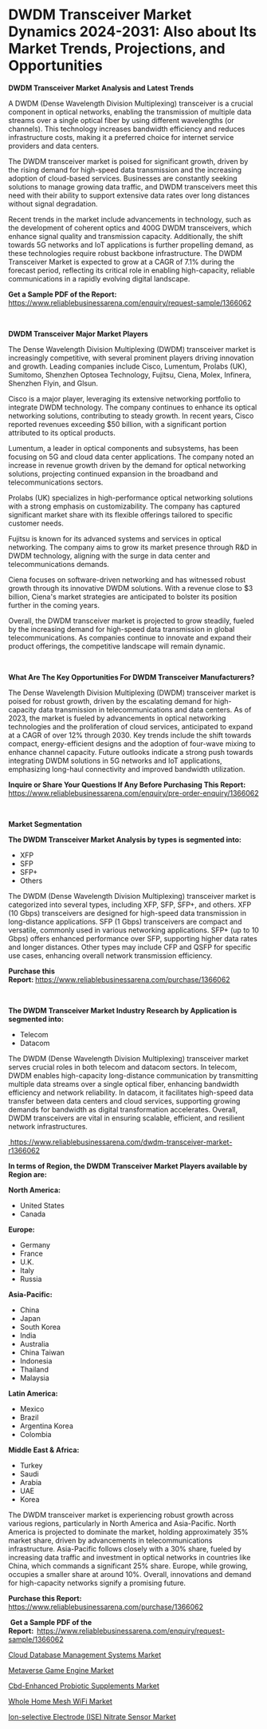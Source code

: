 <p><h1>DWDM Transceiver Market Dynamics 2024-2031: Also about Its Market Trends, Projections, and Opportunities</h1></p><p><strong>DWDM Transceiver Market Analysis and Latest Trends</strong></p>
<p><p>A DWDM (Dense Wavelength Division Multiplexing) transceiver is a crucial component in optical networks, enabling the transmission of multiple data streams over a single optical fiber by using different wavelengths (or channels). This technology increases bandwidth efficiency and reduces infrastructure costs, making it a preferred choice for internet service providers and data centers.</p><p>The DWDM transceiver market is poised for significant growth, driven by the rising demand for high-speed data transmission and the increasing adoption of cloud-based services. Businesses are constantly seeking solutions to manage growing data traffic, and DWDM transceivers meet this need with their ability to support extensive data rates over long distances without signal degradation. </p><p>Recent trends in the market include advancements in technology, such as the development of coherent optics and 400G DWDM transceivers, which enhance signal quality and transmission capacity. Additionally, the shift towards 5G networks and IoT applications is further propelling demand, as these technologies require robust backbone infrastructure. The DWDM Transceiver Market is expected to grow at a CAGR of 7.1% during the forecast period, reflecting its critical role in enabling high-capacity, reliable communications in a rapidly evolving digital landscape.</p></p>
<p><strong>Get a Sample PDF of the Report:&nbsp;</strong> <a href="https://www.reliablebusinessarena.com/enquiry/request-sample/1366062?utm_campaign=1871&utm_medium=2&utm_source=Github&utm_content=ia&utm_term=06122024&utm_id=dwdm-transceiver">https://www.reliablebusinessarena.com/enquiry/request-sample/1366062</a></p>
<p>&nbsp;</p>
<p><strong>DWDM Transceiver Major Market Players</strong></p>
<p><p>The Dense Wavelength Division Multiplexing (DWDM) transceiver market is increasingly competitive, with several prominent players driving innovation and growth. Leading companies include Cisco, Lumentum, Prolabs (UK), Sumitomo, Shenzhen Optosea Technology, Fujitsu, Ciena, Molex, Infinera, Shenzhen Flyin, and Glsun.</p><p>Cisco is a major player, leveraging its extensive networking portfolio to integrate DWDM technology. The company continues to enhance its optical networking solutions, contributing to steady growth. In recent years, Cisco reported revenues exceeding $50 billion, with a significant portion attributed to its optical products.</p><p>Lumentum, a leader in optical components and subsystems, has been focusing on 5G and cloud data center applications. The company noted an increase in revenue growth driven by the demand for optical networking solutions, projecting continued expansion in the broadband and telecommunications sectors.</p><p>Prolabs (UK) specializes in high-performance optical networking solutions with a strong emphasis on customizability. The company has captured significant market share with its flexible offerings tailored to specific customer needs.</p><p>Fujitsu is known for its advanced systems and services in optical networking. The company aims to grow its market presence through R&D in DWDM technology, aligning with the surge in data center and telecommunications demands.</p><p>Ciena focuses on software-driven networking and has witnessed robust growth through its innovative DWDM solutions. With a revenue close to $3 billion, Ciena's market strategies are anticipated to bolster its position further in the coming years.</p><p>Overall, the DWDM transceiver market is projected to grow steadily, fueled by the increasing demand for high-speed data transmission in global telecommunications. As companies continue to innovate and expand their product offerings, the competitive landscape will remain dynamic.</p></p>
<p>&nbsp;</p>
<p><strong>What Are The Key Opportunities For DWDM Transceiver Manufacturers?</strong></p>
<p><p>The Dense Wavelength Division Multiplexing (DWDM) transceiver market is poised for robust growth, driven by the escalating demand for high-capacity data transmission in telecommunications and data centers. As of 2023, the market is fueled by advancements in optical networking technologies and the proliferation of cloud services, anticipated to expand at a CAGR of over 12% through 2030. Key trends include the shift towards compact, energy-efficient designs and the adoption of four-wave mixing to enhance channel capacity. Future outlooks indicate a strong push towards integrating DWDM solutions in 5G networks and IoT applications, emphasizing long-haul connectivity and improved bandwidth utilization.</p></p>
<p><strong>Inquire or Share Your Questions If Any Before Purchasing This Report:</strong> <a href="https://www.reliablebusinessarena.com/enquiry/pre-order-enquiry/1366062?utm_campaign=1871&utm_medium=2&utm_source=Github&utm_content=ia&utm_term=06122024&utm_id=dwdm-transceiver">https://www.reliablebusinessarena.com/enquiry/pre-order-enquiry/1366062</a></p>
<p>&nbsp;</p>
<p><strong>Market Segmentation</strong></p>
<p><strong>The DWDM Transceiver Market Analysis by types is segmented into:</strong></p>
<p><ul><li>XFP</li><li>SFP</li><li>SFP+</li><li>Others</li></ul></p>
<p><p>The DWDM (Dense Wavelength Division Multiplexing) transceiver market is categorized into several types, including XFP, SFP, SFP+, and others. XFP (10 Gbps) transceivers are designed for high-speed data transmission in long-distance applications. SFP (1 Gbps) transceivers are compact and versatile, commonly used in various networking applications. SFP+ (up to 10 Gbps) offers enhanced performance over SFP, supporting higher data rates and longer distances. Other types may include CFP and QSFP for specific use cases, enhancing overall network transmission efficiency.</p></p>
<p><strong>Purchase this Report:&nbsp;</strong><a href="https://www.reliablebusinessarena.com/purchase/1366062?utm_campaign=1871&utm_medium=2&utm_source=Github&utm_content=ia&utm_term=06122024&utm_id=dwdm-transceiver">https://www.reliablebusinessarena.com/purchase/1366062</a></p>
<p>&nbsp;</p>
<p><strong>The DWDM Transceiver Market Industry Research by Application is segmented into:</strong></p>
<p><ul><li>Telecom</li><li>Datacom</li></ul></p>
<p><p>The DWDM (Dense Wavelength Division Multiplexing) transceiver market serves crucial roles in both telecom and datacom sectors. In telecom, DWDM enables high-capacity long-distance communication by transmitting multiple data streams over a single optical fiber, enhancing bandwidth efficiency and network reliability. In datacom, it facilitates high-speed data transfer between data centers and cloud services, supporting growing demands for bandwidth as digital transformation accelerates. Overall, DWDM transceivers are vital in ensuring scalable, efficient, and resilient network infrastructures.</p></p>
<p><a href="https://www.reliablebusinessarena.com/dwdm-transceiver-market-r1366062?utm_campaign=1871&utm_medium=2&utm_source=Github&utm_content=ia&utm_term=06122024&utm_id=dwdm-transceiver">&nbsp;https://www.reliablebusinessarena.com/dwdm-transceiver-market-r1366062</a></p>
<p><strong>In terms of Region, the DWDM Transceiver Market Players available by Region are:</strong></p>
<p>
    <p> <strong> North America: </strong>
        <ul>
            <li>United States</li>
            <li>Canada</li>
        </ul>
        </p> 
    <p> <strong> Europe: </strong>
        <ul>
            <li>Germany</li>
            <li>France</li>
            <li>U.K.</li>
            <li>Italy</li>
            <li>Russia</li>
        </ul>
        </p> 
    <p> <strong> Asia-Pacific: </strong>
        <ul>
            <li>China</li>
            <li>Japan</li>
            <li>South Korea</li>
            <li>India</li>
            <li>Australia</li>
            <li>China Taiwan</li>
            <li>Indonesia</li>
            <li>Thailand</li>
            <li>Malaysia</li>
        </ul>
        </p> 
    <p> <strong> Latin America: </strong>
        <ul>
            <li>Mexico</li>
            <li>Brazil</li>
            <li>Argentina Korea</li>
            <li>Colombia</li>
        </ul>
        </p> 
    <p> <strong> Middle East & Africa: </strong>
        <ul>
            <li>Turkey</li>
            <li>Saudi</li>
            <li>Arabia</li>
            <li>UAE</li>
            <li>Korea</li>
        </ul>
    </p>
    </p>
<p><p>The DWDM transceiver market is experiencing robust growth across various regions, particularly in North America and Asia-Pacific. North America is projected to dominate the market, holding approximately 35% market share, driven by advancements in telecommunications infrastructure. Asia-Pacific follows closely with a 30% share, fueled by increasing data traffic and investment in optical networks in countries like China, which commands a significant 25% share. Europe, while growing, occupies a smaller share at around 10%. Overall, innovations and demand for high-capacity networks signify a promising future.</p></p>
<p><strong>Purchase this Report: </strong><a href="https://www.reliablebusinessarena.com/purchase/1366062?utm_campaign=1871&utm_medium=2&utm_source=Github&utm_content=ia&utm_term=06122024&utm_id=dwdm-transceiver">https://www.reliablebusinessarena.com/purchase/1366062</a></p>
<p>&nbsp;<strong>Get a Sample PDF of the Report:&nbsp;&nbsp;</strong><a href="https://www.reliablebusinessarena.com/enquiry/request-sample/1366062?utm_campaign=1871&utm_medium=2&utm_source=Github&utm_content=ia&utm_term=06122024&utm_id=dwdm-transceiver">https://www.reliablebusinessarena.com/enquiry/request-sample/1366062</a></p>
<p><strong></strong></p>
<p><p><a href="https://www.linkedin.com/pulse/cloud-database-management-systems-market-size-growing-cagr-116-hpogf?utm_campaign=1871&utm_medium=2&utm_source=Github&utm_content=ia&utm_term=06122024&utm_id=dwdm-transceiver">Cloud Database Management Systems Market</a></p><p><a href="https://www.linkedin.com/pulse/metaverse-game-engine-market-report-2024-2031-cagr-analysis-ywmbf?utm_campaign=1871&utm_medium=2&utm_source=Github&utm_content=ia&utm_term=06122024&utm_id=dwdm-transceiver">Metaverse Game Engine Market</a></p><p><a href="https://github.com/marloy8/Market-Research-Report-List-6/blob/main/cbd-enhanced-probiotic-supplements-market.md?utm_campaign=1871&utm_medium=2&utm_source=Github&utm_content=ia&utm_term=06122024&utm_id=dwdm-transceiver">Cbd-Enhanced Probiotic Supplements Market</a></p><p><a href="https://issuu.com/reportprime-2/docs/whole-home-mesh-wifi-market-size-2030.pptx?utm_campaign=1871&utm_medium=2&utm_source=Github&utm_content=ia&utm_term=06122024&utm_id=dwdm-transceiver">Whole Home Mesh WiFi Market</a></p><p><a href="https://issuu.com/reportprime-2/docs/ion-selective-electrode-ise-nitrate-sensor-market-?utm_campaign=1871&utm_medium=2&utm_source=Github&utm_content=ia&utm_term=06122024&utm_id=dwdm-transceiver">Ion-selective Electrode (ISE) Nitrate Sensor Market</a></p></p>